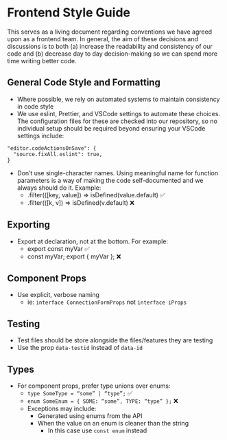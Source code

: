 # Frontend Style Guide

This serves as a living document regarding conventions we have agreed upon as a frontend team. In general, the aim of these decisions and discussions is to both (a) increase the readability and consistency of our code and (b) decrease day to day decision-making so we can spend more time writing better code.  

## General Code Style and Formatting

* Where possible, we rely on automated systems to maintain consistency in code style 
* We use eslint, Prettier, and VSCode settings to automate these choices.  The configuration files for these are checked into our repository, so no individual setup should be required beyond ensuring your VSCode settings include: 

```
"editor.codeActionsOnSave": {
  "source.fixAll.eslint": true,
}
```

* Don’t use single-character names. Using meaningful name for function parameters is a way of making the code self-documented and we always should do it. Example:
    * .filter(([key, value]) => isDefined(value.default) ✅
    * .filter(([k, v]) => isDefined(v.default) ❌


## Exporting

* Export at declaration, not at the bottom. For example:
    * export const myVar ✅
    * const myVar; export { myVar }; ❌


## Component Props
* Use explicit, verbose naming 
    * ie: `interface ConnectionFormProps` not `interface iProps`


## Testing

* Test files should be store alongside the files/features they are testing
* Use the prop `data-testid` instead of `data-id`


## Types

* For component props, prefer type unions over enums:
    * `type SomeType = “some” | “type”;` ✅
    * `enum SomeEnum = { SOME: “some”, TYPE: “type” };` ❌
    * Exceptions may include:
        * Generated using enums from the API
        * When the value on an enum is cleaner than the string
            * In this case use `const enum` instead

